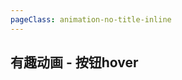 ```yaml
---
pageClass: animation-no-title-inline
---
```


## 有趣动画 - 按钮hover

<!-- 光的折射 -->
<animation-button-light-reflection />

<!-- 边线动画  -->
<animation-button-line-svg />

<!-- 发散边线  -->
<animation-button-light-line />